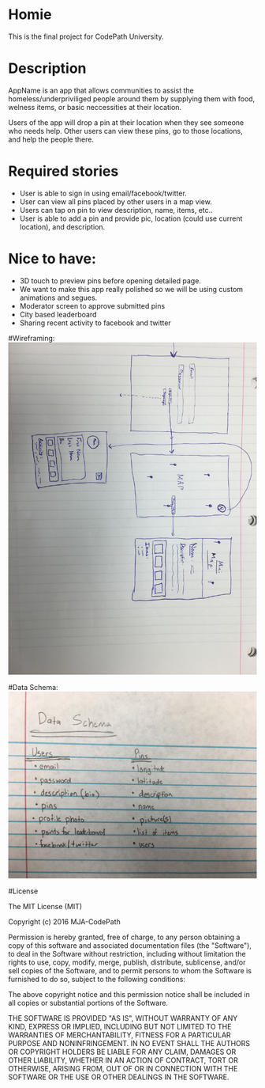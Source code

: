 # Homie
This is the final project for CodePath University.

# Description

AppName is an app that allows communities to assist the homeless/underpriviliged people around them by supplying them with food, welness items, or basic neccessities at their location.

Users of the app will drop a pin at their location when they see someone who needs help. Other users can view these pins, go to those locations, and help the people there.

# Required stories
- User is able to sign in using email/facebook/twitter.
- User can view all pins placed by other users in a map view.
- Users can tap on pin to view description, name, items, etc..
- User is able to add a pin and provide pic, location (could use current location), and description.

# Nice to have:
- 3D touch to preview pins before opening detailed page.
- We want to make this app really polished so we will be using custom animations and segues.
- Moderator screen to approve submitted pins
- City based leaderboard
- Sharing recent activity to facebook and twitter


#Wireframing:
![wireframing](IMG_0207.JPG)


#Data Schema:
![dataschema](data_schema.jpg)

#License

The MIT License (MIT)

Copyright (c) 2016 MJA-CodePath

Permission is hereby granted, free of charge, to any person obtaining a copy
of this software and associated documentation files (the "Software"), to deal
in the Software without restriction, including without limitation the rights
to use, copy, modify, merge, publish, distribute, sublicense, and/or sell
copies of the Software, and to permit persons to whom the Software is
furnished to do so, subject to the following conditions:

The above copyright notice and this permission notice shall be included in all
copies or substantial portions of the Software.

THE SOFTWARE IS PROVIDED "AS IS", WITHOUT WARRANTY OF ANY KIND, EXPRESS OR
IMPLIED, INCLUDING BUT NOT LIMITED TO THE WARRANTIES OF MERCHANTABILITY,
FITNESS FOR A PARTICULAR PURPOSE AND NONINFRINGEMENT. IN NO EVENT SHALL THE
AUTHORS OR COPYRIGHT HOLDERS BE LIABLE FOR ANY CLAIM, DAMAGES OR OTHER
LIABILITY, WHETHER IN AN ACTION OF CONTRACT, TORT OR OTHERWISE, ARISING FROM,
OUT OF OR IN CONNECTION WITH THE SOFTWARE OR THE USE OR OTHER DEALINGS IN THE
SOFTWARE.
